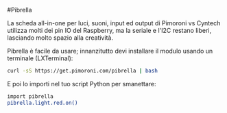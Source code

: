 <!--
---
name: Pibrella
class: board
type: Tutti
formfactor: Altro
manufacturer: Cyntech
description: Una scheda all-in-one per luci, suoni, input ed output.
url: http://pibrella.com
github: https://github.com/pimoroni/pibrella
buy: https://shop.cyntech.co.uk/products/pibrella?variant=581387897
image: 'pibrella.png'
pincount: 26
eeprom: no
pin:
  '7':
    name: LED verde
    direction: output
    active: high
  '11':
    name: LED giallo
    direction: output
    active: high
  '12':
    name: Buzzer - cicalino
    direction: output
    active: high
  '13':
    name: LED rosso
    direction: output
    active: high
  '15':
    name: Output A
    direction: output
    active: high
  '16':
    name: Output B
    direction: output
    active: high
  '18':
    name: Output C
    direction: output
    active: high
  '19':
    name: Input D
    direction: output
    active: high
  '21':
    name: Input A
    direction: input
    active: high
  '22':
    name: Output D
    direction: output
    active: high
  '23':
    name: Button
    direction: input
    active: high
  '24':
    name: Input C
    direction: input
    active: high
  '26':
    name: Input B
    direction: input
    active: high
-->
#Pibrella

La scheda all-in-one per luci, suoni, input ed output di Pimoroni vs Cyntech utilizza molti dei pin IO 
del Raspberry, ma la seriale e l'I2C restano liberi, lasciando molto spazio alla creatività.

Pibrella è facile da usare; innanzitutto devi installare il modulo usando un terminale (LXTerminal):

```bash
curl -sS https://get.pimoroni.com/pibrella | bash
```

E poi lo importi nel tuo script Python per smanettare:

```bash
import pibrella
pibrella.light.red.on()
```
